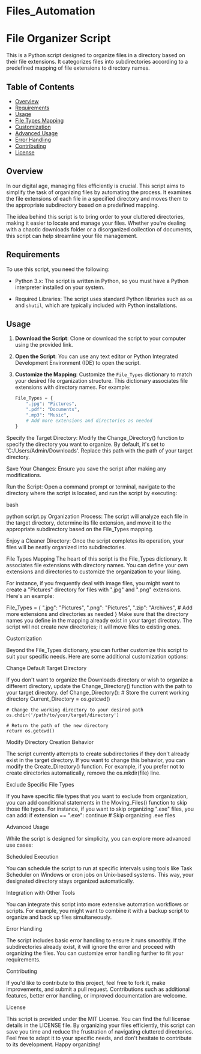 # Files_Automation
# File Organizer Script

This is a Python script designed to organize files in a directory based on their file extensions. It categorizes files into subdirectories according to a predefined mapping of file extensions to directory names.

## Table of Contents
- [Overview](#overview)
- [Requirements](#requirements)
- [Usage](#usage)
- [File Types Mapping](#file-types-mapping)
- [Customization](#customization)
- [Advanced Usage](#advanced-usage)
- [Error Handling](#error-handling)
- [Contributing](#contributing)
- [License](#license)

## Overview

In our digital age, managing files efficiently is crucial. This script aims to simplify the task of organizing files by automating the process. It examines the file extensions of each file in a specified directory and moves them to the appropriate subdirectory based on a predefined mapping.

The idea behind this script is to bring order to your cluttered directories, making it easier to locate and manage your files. Whether you're dealing with a chaotic downloads folder or a disorganized collection of documents, this script can help streamline your file management.

## Requirements

To use this script, you need the following:

- Python 3.x: The script is written in Python, so you must have a Python interpreter installed on your system.

- Required Libraries: The script uses standard Python libraries such as `os` and `shutil`, which are typically included with Python installations.

## Usage

1. **Download the Script**: Clone or download the script to your computer using the provided link.

2. **Open the Script**: You can use any text editor or Python Integrated Development Environment (IDE) to open the script.

3. **Customize the Mapping**: Customize the `File_Types` dictionary to match your desired file organization structure. This dictionary associates file extensions with directory names. For example:

   ```python
   File_Types = {
       ".jpg": "Pictures",
       ".pdf": "Documents",
       ".mp3": "Music",
       # Add more extensions and directories as needed
   }
Specify the Target Directory: Modify the Change_Directory() function to specify the directory you want to organize. By default, it's set to 'C:/Users/Admin/Downloads'. Replace this path with the path of your target directory.

Save Your Changes: Ensure you save the script after making any modifications.

Run the Script: Open a command prompt or terminal, navigate to the directory where the script is located, and run the script by executing:

bash
 
python script.py
Organization Process: The script will analyze each file in the target directory, determine its file extension, and move it to the appropriate subdirectory based on the File_Types mapping.

Enjoy a Cleaner Directory: Once the script completes its operation, your files will be neatly organized into subdirectories.

File Types Mapping
The heart of this script is the File_Types dictionary. It associates file extensions with directory names. You can define your own extensions and directories to customize the organization to your liking.

For instance, if you frequently deal with image files, you might want to create a "Pictures" directory for files with ".jpg" and ".png" extensions. Here's an example:

File_Types = {
    ".jpg": "Pictures",
    ".png": "Pictures",
    ".zip": "Archives",
    # Add more extensions and directories as needed
}
Make sure that the directory names you define in the mapping already exist in your target directory. The script will not create new directories; it will move files to existing ones.

Customization

Beyond the File_Types dictionary, you can further customize this script to suit your specific needs. Here are some additional customization options:

Change Default Target Directory

If you don't want to organize the Downloads directory or wish to organize a different directory, update the Change_Directory() function with the path to your target directory.
def Change_Directory():
    # Store the current working directory
    Current_Directory = os.getcwd()

    # Change the working directory to your desired path
    os.chdir('/path/to/your/target/directory')

    # Return the path of the new directory
    return os.getcwd()
    
Modify Directory Creation Behavior

The script currently attempts to create subdirectories if they don't already exist in the target directory. If you want to change this behavior, you can modify the Create_Directory() function. For example, if you prefer not to create directories automatically, remove the os.mkdir(file) line.

Exclude Specific File Types

If you have specific file types that you want to exclude from organization, you can add conditional statements in the Moving_Files() function to skip those file types. For instance, if you want to skip organizing ".exe" files, you can add:
if extension == ".exe":
    continue  # Skip organizing .exe files

Advanced Usage

While the script is designed for simplicity, you can explore more advanced use cases:

Scheduled Execution

You can schedule the script to run at specific intervals using tools like Task Scheduler on Windows or cron jobs on Unix-based systems. This way, your designated directory stays organized automatically.

Integration with Other Tools

You can integrate this script into more extensive automation workflows or scripts. For example, you might want to combine it with a backup script to organize and back up files simultaneously.

Error Handling

The script includes basic error handling to ensure it runs smoothly. If the subdirectories already exist, it will ignore the error and proceed with organizing the files. You can customize error handling further to fit your requirements.

Contributing

If you'd like to contribute to this project, feel free to fork it, make improvements, and submit a pull request. Contributions such as additional features, better error handling, or improved documentation are welcome.

License

This script is provided under the MIT License. You can find the full license details in the LICENSE file.
By organizing your files efficiently, this script can save you time and reduce the frustration of navigating cluttered directories. Feel free to adapt it to your specific needs, and don't hesitate to contribute to its development. Happy organizing!

